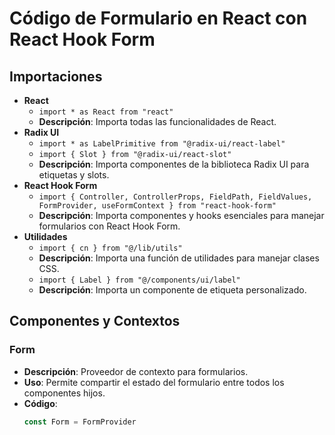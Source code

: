 # Código de Formulario en React con React Hook Form

## Importaciones
- **React**
  - `import * as React from "react"`
  - **Descripción**: Importa todas las funcionalidades de React.
- **Radix UI**
  - `import * as LabelPrimitive from "@radix-ui/react-label"`
  - `import { Slot } from "@radix-ui/react-slot"`
  - **Descripción**: Importa componentes de la biblioteca Radix UI para etiquetas y slots.
- **React Hook Form**
  - `import { Controller, ControllerProps, FieldPath, FieldValues, FormProvider, useFormContext } from "react-hook-form"`
  - **Descripción**: Importa componentes y hooks esenciales para manejar formularios con React Hook Form.
- **Utilidades**
  - `import { cn } from "@/lib/utils"`
  - **Descripción**: Importa una función de utilidades para manejar clases CSS.
  - `import { Label } from "@/components/ui/label"`
  - **Descripción**: Importa un componente de etiqueta personalizado.

## Componentes y Contextos

### Form
- **Descripción**: Proveedor de contexto para formularios.
- **Uso**: Permite compartir el estado del formulario entre todos los componentes hijos.
- **Código**: 
  ```typescript
  const Form = FormProvider
